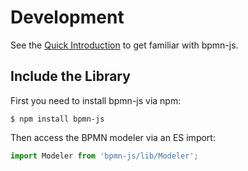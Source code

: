 # Development

See the [Quick Introduction](https://bpmn.io/toolkit/bpmn-js/walkthrough/) to get familiar with bpmn-js.


## Include the Library

First you need to install bpmn-js via npm:

	$ npm install bpmn-js

Then access the BPMN modeler via an ES import:

```javascript
import Modeler from 'bpmn-js/lib/Modeler';
```	